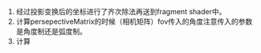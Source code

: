 1. 经过投影变换后的坐标进行了齐次除法再送到fragment shader中。
2. 计算persepectiveMatrix的时候（相机矩阵）fov传入的角度注意传入的参数是角度制还是弧度制。
3. 计算